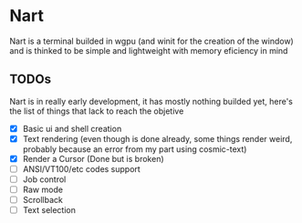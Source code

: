# Nart
Nart is a terminal builded in wgpu (and winit for the creation of the window) and is thinked to be simple and lightweight with memory eficiency in mind

## TODOs
Nart is in really early development, it has mostly nothing builded yet, here's the list of things that lack to reach the objetive

- [x] Basic ui and shell creation
- [x] Text rendering (even though is done already, some things render weird, probably because an error from my part using cosmic-text)
- [x] Render a Cursor (Done but is broken)
- [ ] ANSI/VT100/etc codes support
- [ ] Job control
- [ ] Raw mode
- [ ] Scrollback
- [ ] Text selection
